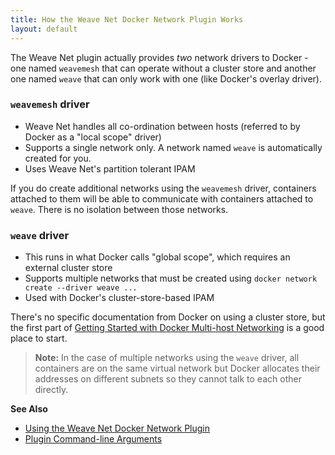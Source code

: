 ```yaml
---
title: How the Weave Net Docker Network Plugin Works
layout: default
---
```



The Weave Net plugin actually provides *two* network drivers to Docker - one named `weavemesh` that can operate without a cluster store and another one named `weave` that can only work with one (like Docker's overlay driver).

### `weavemesh` driver

* Weave Net handles all co-ordination between hosts (referred to by Docker as a "local scope" driver)
* Supports a single network only. A network named `weave` is automatically created for you.
* Uses Weave Net's partition tolerant IPAM

If you do create additional networks using the `weavemesh` driver, containers attached to them will be able to communicate with containers attached to `weave`. There is no isolation between those networks.

### `weave` driver

* This runs in what Docker calls "global scope", which requires an external cluster store
* Supports multiple networks that must be created using `docker network create --driver weave ...`
* Used with Docker's cluster-store-based IPAM

There's no specific documentation from Docker on using a cluster
store, but the first part of
[Getting Started with Docker Multi-host Networking](https://github.com/docker/docker/blob/master/docs/userguide/networking/get-started-overlay.md) is a good place to start.

>**Note:** In the case of multiple networks using the `weave` driver, all containers are on the same virtual network but Docker allocates their addresses on different subnets so they cannot talk to each other directly.


**See Also**

 * [Using the Weave Net Docker Network Plugin](/site/plugin.md)
 * [Plugin Command-line Arguments](/site/plugin/plug-in-command-line.md)
 
